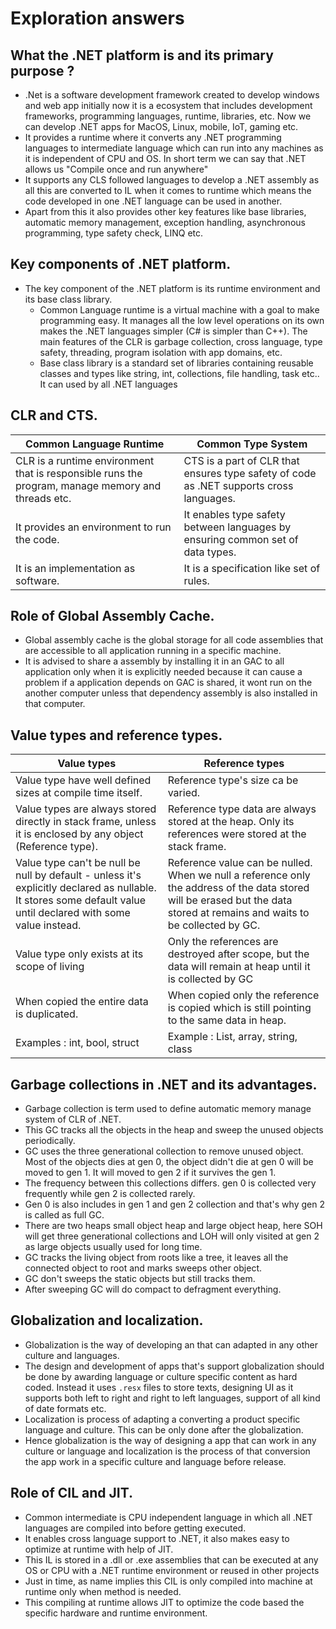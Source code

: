 ﻿# Exploration answers

## What the .NET platform is and its primary purpose ?
 
* .Net is a software development framework created to develop windows and web app initially now it is a ecosystem that includes development frameworks, programming languages, runtime, libraries, etc. Now we can develop .NET apps for MacOS, Linux, mobile, IoT, gaming etc.
* It provides a runtime where it converts any .NET  programming languages to intermediate language which can run into any machines as it is independent of CPU and OS. In short term we can say that .NET allows us "Compile once and run anywhere"
* It supports any CLS followed languages to develop a .NET assembly as all this are converted to IL when it comes to runtime which means the code developed in one .NET language can be used in another.
* Apart from this it also provides other key features like base libraries, automatic memory management, exception handling, asynchronous programming, type safety check, LINQ etc.
 
 
## Key components of .NET platform.
 
* The key component of the .NET platform is its runtime environment and its base class library.
  * Common Language runtime is a virtual machine with a goal to make programming easy. It manages all the low level operations on its own makes the .NET languages simpler (C# is simpler than C++). The main features of the CLR is garbage collection, cross language, type safety, threading, program isolation with app domains, etc.
  * Base class library is a standard set of libraries containing reusable classes and types like string, int, collections, file handling, task etc.. It can used by all .NET languages


## CLR and CTS.
 
| Common Language Runtime                                                                            | Common Type System                                                                      |
| -------------------------------------------------------------------------------------------------- | --------------------------------------------------------------------------------------- |
| CLR is a runtime environment that is responsible runs the program, manage memory and threads etc. | CTS is a part of CLR that ensures type safety of code as .NET supports cross languages. |
| It provides an environment to run the code.                                                        | It enables type safety between languages by ensuring common set of data types.          |
| It is an implementation as software.                                                               | It is a specification like set of rules.                                                |
 

 ## Role of Global Assembly Cache.
 
* Global assembly cache is the global storage for all code assemblies that are accessible to all application running in a specific machine.
* It is advised to share a assembly by installing it in an GAC to all application only when it is explicitly needed because it can cause a problem if a application depends on GAC is shared, it wont run on the another computer unless that dependency assembly is also installed in that computer.


## Value types and reference types.
 
| Value types                                                                                                                                                      | Reference types                                                                                                                                                           |
| ---------------------------------------------------------------------------------------------------------------------------------------------------------------- | ------------------------------------------------------------------------------------------------------------------------------------------------------------------------- |
| Value type have well defined sizes at compile time itself.                                                                                                       | Reference type's size ca be varied.                                                                                                                                       |
| Value types are always stored directly in stack frame, unless it is enclosed by any object (Reference type).                                                     | Reference type data are always stored at the heap. Only its references were stored at the stack frame.                                                                    |
| Value type can't be null be null by default -  unless it's explicitly declared as nullable. It stores some default value until declared with some value instead. | Reference value can be nulled. When we null a reference only the address of the data stored will be erased but the data stored at remains and waits to be collected by GC.|
| Value type only exists at its scope of living																													   | Only the references are destroyed after scope, but the data will remain at heap until it is collected by GC															   |
| When copied the entire data is duplicated.                                                                                                                       | When copied only the reference is copied which is still pointing to the same data in heap.                                                                                |
| Examples : int, bool, struct                                                                                                                                     | Example : List, array, string, class                                                                                                                                      |
 
## Garbage collections in .NET and its advantages.
* Garbage collection is term used to define automatic memory manage system of CLR of .NET.
* This GC tracks all the objects in the heap and sweep the unused objects periodically. 
* GC uses the three generational collection to remove unused object. Most of the objects dies at gen 0, the object didn't die at gen 0 will be moved to gen 1. It will moved to gen 2 if it survives the gen 1.
* The frequency between this collections differs. gen 0 is collected very frequently while gen 2 is collected rarely.
* Gen 0 is also includes in gen 1 and gen 2 collection and that's why gen 2 is called as full GC.
* There are two heaps small object heap and large object heap, here SOH will get three generational collections and LOH will only visited at gen 2 as large objects usually used for long time.
* GC tracks the living object from roots like a tree, it leaves all the connected object to root and marks sweeps other object.
* GC don't sweeps the static objects but still tracks them.
* After sweeping GC will do compact to defragment everything.

## Globalization and localization.
 
* Globalization is the way of developing an that can adapted in any other culture and languages.
* The design and development of apps that's support globalization should be done by awarding language or culture specific content as hard coded. Instead it uses `.resx` files to store texts, designing UI as it supports both left to right and right to left languages, support of all kind of date formats etc.
* Localization is process of adapting a converting a product specific language and culture. This can be only done after the globalization.
* Hence globalization is the way of designing a app that can work in any culture or language and localization is the process of that conversion the app work in a specific culture and language before release.
 
 ## Role of CIL and JIT.
 
* Common intermediate is CPU independent language in which all .NET languages are compiled into before getting executed.
* It enables cross language support to .NET, it also makes easy to optimize at runtime with help of JIT.
* This IL is stored in a .dll or .exe assemblies that can be executed at any OS or CPU with a .NET runtime environment or reused in other projects
* Just in time, as name implies this CIL is only compiled into machine at runtime only when method is needed.
* This compiling at runtime allows JIT to optimize the code based the specific hardware and runtime environment.
 
 
